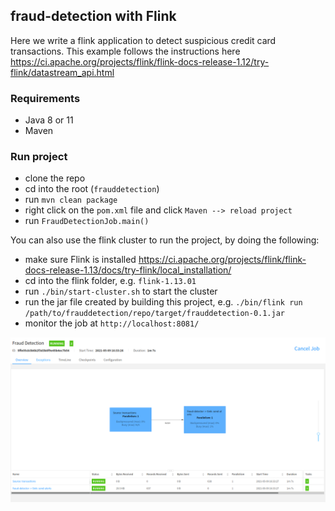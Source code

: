 ## fraud-detection with Flink 

Here we write a flink application to detect suspicious credit card transactions. This example
follows the instructions here https://ci.apache.org/projects/flink/flink-docs-release-1.12/try-flink/datastream_api.html

### Requirements

- Java 8 or 11 
- Maven


### Run project

- clone the repo
- cd into the root (`frauddetection`)
- run `mvn clean package`
- right click on the `pom.xml` file and click `Maven --> reload project`
- run `FraudDetectionJob.main()`

You can also use the flink cluster to run the project, by doing the following:
- make sure Flink is installed https://ci.apache.org/projects/flink/flink-docs-release-1.13/docs/try-flink/local_installation/
- cd into the flink folder, e.g. `flink-1.13.01`
- run `./bin/start-cluster.sh` to start the cluster
- run the jar file created by building this project, e.g. `./bin/flink run /path/to/frauddetection/repo/target/frauddetection-0.1.jar`
- monitor the job at `http://localhost:8081/`

![web UI](./images/web_UI.png?raw=true "Flink web UI")